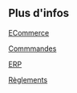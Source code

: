 ## Plus d'infos

<a class='see-also' href='ecommerce.html'><span class='title'>ECommerce</span></a>

<a class='see-also' href='commmandes.html'><span class='title'>Commmandes</span></a>

<a class='see-also' href='erp.html'><span class='title'>ERP</span></a>

<a class='see-also' href='reglements.html'><span class='title'>Règlements</span></a>

